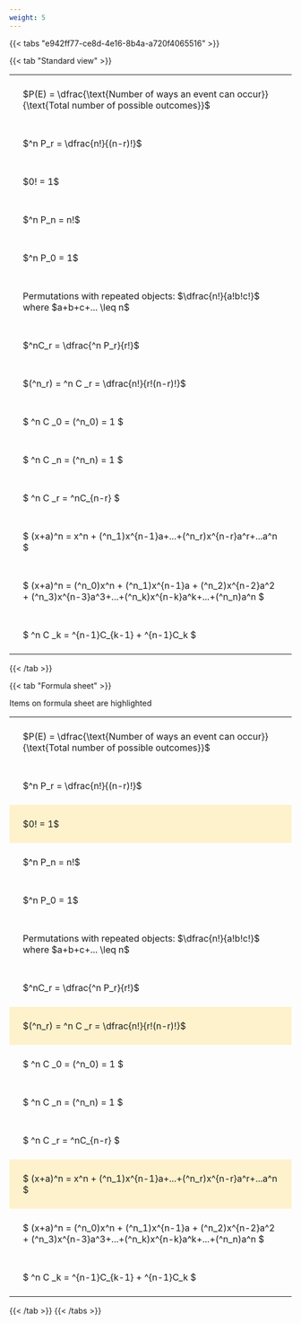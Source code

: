 ```yaml
---
weight: 5
---
```


{{< tabs "e942ff77-ce8d-4e16-8b4a-a720f4065516" >}}

{{< tab "Standard view" >}}

<style type="text/css">
#T_caafc th.col_heading {
  text-align: left;
  font-size: 1em;
}
#T_caafc td {
  text-align: left;
  font-size: 1em;
  padding: 1.5em;
}
</style>
<table id="T_caafc">
  <thead>
  </thead>
  <tbody>
    <tr>
      <td id="T_caafc_row0_col0" class="data row0 col0" >$P(E) = \dfrac{\text{Number of ways an event can occur}}{\text{Total number of possible outcomes}}$</td>
    </tr>
    <tr>
      <td id="T_caafc_row1_col0" class="data row1 col0" >$^n P_r = \dfrac{n!}{(n-r)!}$</td>
    </tr>
    <tr>
      <td id="T_caafc_row2_col0" class="data row2 col0" >$0! = 1$</td>
    </tr>
    <tr>
      <td id="T_caafc_row3_col0" class="data row3 col0" >$^n P_n = n!$</td>
    </tr>
    <tr>
      <td id="T_caafc_row4_col0" class="data row4 col0" >$^n P_0 = 1$</td>
    </tr>
    <tr>
      <td id="T_caafc_row5_col0" class="data row5 col0" >Permutations with repeated objects: $\dfrac{n!}{a!b!c!}$ where $a+b+c+... \leq n$</td>
    </tr>
    <tr>
      <td id="T_caafc_row6_col0" class="data row6 col0" >$^nC_r = \dfrac{^n P_r}{r!}$</td>
    </tr>
    <tr>
      <td id="T_caafc_row7_col0" class="data row7 col0" >$(^n_r) = ^n C _r = \dfrac{n!}{r!(n-r)!}$</td>
    </tr>
    <tr>
      <td id="T_caafc_row8_col0" class="data row8 col0" >$ ^n C _0 = (^n_0) = 1 $</td>
    </tr>
    <tr>
      <td id="T_caafc_row9_col0" class="data row9 col0" >$ ^n C _n = (^n_n) = 1 $</td>
    </tr>
    <tr>
      <td id="T_caafc_row10_col0" class="data row10 col0" >$ ^n C _r = ^nC_{n-r} $</td>
    </tr>
    <tr>
      <td id="T_caafc_row11_col0" class="data row11 col0" >$ (x+a)^n = x^n + (^n_1)x^{n-1}a+...+(^n_r)x^{n-r}a^r+...a^n    $</td>
    </tr>
    <tr>
      <td id="T_caafc_row12_col0" class="data row12 col0" >$ (x+a)^n = (^n_0)x^n + (^n_1)x^{n-1}a + (^n_2)x^{n-2}a^2 + (^n_3)x^{n-3}a^3+...+(^n_k)x^{n-k}a^k+...+(^n_n)a^n $</td>
    </tr>
    <tr>
      <td id="T_caafc_row13_col0" class="data row13 col0" >$ ^n C _k = ^{n-1}C_{k-1} + ^{n-1}C_k $</td>
    </tr>
  </tbody>
</table>
{{< /tab >}}

{{< tab "Formula sheet" >}}

Items on formula sheet are highlighted 
<br>
<style type="text/css">
#T_acd71 th.col_heading {
  text-align: left;
  font-size: 1em;
}
#T_acd71 td {
  text-align: left;
  font-size: 1em;
  padding: 1.5em;
}
#T_acd71_row0_col0, #T_acd71_row1_col0, #T_acd71_row3_col0, #T_acd71_row4_col0, #T_acd71_row5_col0, #T_acd71_row6_col0, #T_acd71_row8_col0, #T_acd71_row9_col0, #T_acd71_row10_col0, #T_acd71_row12_col0, #T_acd71_row13_col0 {
  background-color: rgba(0,0,0,0);
}
#T_acd71_row2_col0, #T_acd71_row7_col0, #T_acd71_row11_col0 {
  background-color: rgba(255,194,10, 0.2);
}
</style>
<table id="T_acd71">
  <thead>
  </thead>
  <tbody>
    <tr>
      <td id="T_acd71_row0_col0" class="data row0 col0" >$P(E) = \dfrac{\text{Number of ways an event can occur}}{\text{Total number of possible outcomes}}$</td>
    </tr>
    <tr>
      <td id="T_acd71_row1_col0" class="data row1 col0" >$^n P_r = \dfrac{n!}{(n-r)!}$</td>
    </tr>
    <tr>
      <td id="T_acd71_row2_col0" class="data row2 col0" >$0! = 1$</td>
    </tr>
    <tr>
      <td id="T_acd71_row3_col0" class="data row3 col0" >$^n P_n = n!$</td>
    </tr>
    <tr>
      <td id="T_acd71_row4_col0" class="data row4 col0" >$^n P_0 = 1$</td>
    </tr>
    <tr>
      <td id="T_acd71_row5_col0" class="data row5 col0" >Permutations with repeated objects: $\dfrac{n!}{a!b!c!}$ where $a+b+c+... \leq n$</td>
    </tr>
    <tr>
      <td id="T_acd71_row6_col0" class="data row6 col0" >$^nC_r = \dfrac{^n P_r}{r!}$</td>
    </tr>
    <tr>
      <td id="T_acd71_row7_col0" class="data row7 col0" >$(^n_r) = ^n C _r = \dfrac{n!}{r!(n-r)!}$</td>
    </tr>
    <tr>
      <td id="T_acd71_row8_col0" class="data row8 col0" >$ ^n C _0 = (^n_0) = 1 $</td>
    </tr>
    <tr>
      <td id="T_acd71_row9_col0" class="data row9 col0" >$ ^n C _n = (^n_n) = 1 $</td>
    </tr>
    <tr>
      <td id="T_acd71_row10_col0" class="data row10 col0" >$ ^n C _r = ^nC_{n-r} $</td>
    </tr>
    <tr>
      <td id="T_acd71_row11_col0" class="data row11 col0" >$ (x+a)^n = x^n + (^n_1)x^{n-1}a+...+(^n_r)x^{n-r}a^r+...a^n    $</td>
    </tr>
    <tr>
      <td id="T_acd71_row12_col0" class="data row12 col0" >$ (x+a)^n = (^n_0)x^n + (^n_1)x^{n-1}a + (^n_2)x^{n-2}a^2 + (^n_3)x^{n-3}a^3+...+(^n_k)x^{n-k}a^k+...+(^n_n)a^n $</td>
    </tr>
    <tr>
      <td id="T_acd71_row13_col0" class="data row13 col0" >$ ^n C _k = ^{n-1}C_{k-1} + ^{n-1}C_k $</td>
    </tr>
  </tbody>
</table>
{{< /tab >}}
{{< /tabs >}}